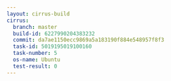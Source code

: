 ```yaml
---
layout: cirrus-build
cirrus:
  branch: master
  build-id: 6227990204383232
  commit: da7ae1150ecc9869a5a183190f884e548957f8f3
  task-id: 5019195019100160
  task-number: 5
  os-name: Ubuntu
  test-result: 0
---
```

